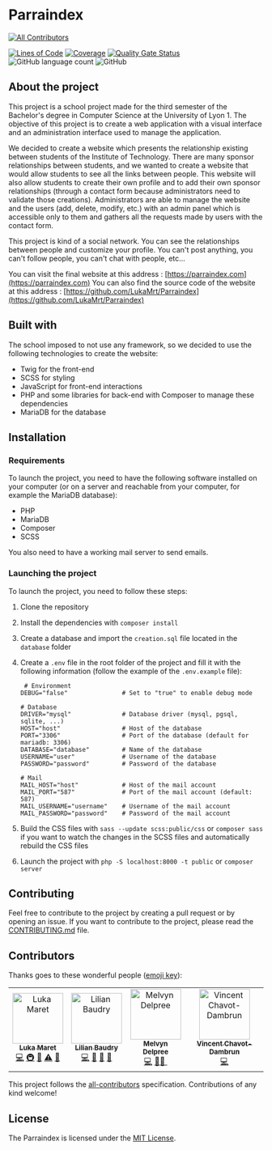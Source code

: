 # Parraindex

<!-- ALL-CONTRIBUTORS-BADGE:START - Do not remove or modify this section -->
[![All Contributors](https://img.shields.io/badge/all_contributors-4-orange.svg?style=flat-square)](#contributors)
<!-- ALL-CONTRIBUTORS-BADGE:END -->

[![Lines of Code](https://sonarcloud.io/api/project_badges/measure?project=LukaMrt_Parraindex&metric=ncloc)](https://sonarcloud.io/summary/new_code?id=LukaMrt_Parraindex)
[![Coverage](https://sonarcloud.io/api/project_badges/measure?project=LukaMrt_Parraindex&metric=coverage)](https://sonarcloud.io/summary/new_code?id=LukaMrt_Parraindex)
[![Quality Gate Status](https://sonarcloud.io/api/project_badges/measure?project=LukaMrt_Parraindex&metric=alert_status)](https://sonarcloud.io/summary/new_code?id=LukaMrt_Parraindex)
![GitHub language count](https://img.shields.io/github/languages/count/lukamrt/parraindex)
![GitHub](https://img.shields.io/github/license/lukamrt/parraindex)

## About the project

This project is a school project made for the third semester of the Bachelor's degree in Computer Science at the
University of Lyon 1. The objective of this project is to create a web application with a visual interface and
an administration interface used to manage the application.

We decided to create a website which presents the relationship existing between students of the Institute of
Technology. There are many sponsor relationships between students, and we wanted to create a website that would
allow students to see all the links between people. This website will also allow students to create their own
profile and to add their own sponsor relationships (through a contact form because administrators need to validate
those creations). Administrators are able to manage the website and the users (add, delete, modify, etc.) with an
admin panel which is accessible only to them and gathers all the requests made by users with the contact form.

This project is kind of a social network. You can see the relationships between people and customize your profile.
You can't post anything, you can't follow people, you can't chat with people, etc...

You can visit the final website at this address : [https://parraindex.com](https://parraindex.com)
You can also find the source code of the website at this
address : [https://github.com/LukaMrt/Parraindex](https://github.com/LukaMrt/Parraindex)

## Built with

The school imposed to not use any framework, so we decided to use the following technologies to create the website:

* Twig for the front-end
* SCSS for styling
* JavaScript for front-end interactions
* PHP and some libraries for back-end with Composer to manage these dependencies
* MariaDB for the database

## Installation

### Requirements

To launch the project, you need to have the following software installed on your computer (or on a server and reachable
from your computer, for example the MariaDB database):

* PHP
* MariaDB
* Composer
* SCSS

You also need to have a working mail server to send emails.

### Launching the project

To launch the project, you need to follow these steps:

1. Clone the repository
2. Install the dependencies with `composer install`
3. Create a database and import the `creation.sql` file located in the `database` folder
4. Create a `.env` file in the root folder of the project and fill it with the following information (follow the
   example of the `.env.example` file):

   ```properties
    # Environment
   DEBUG="false"               # Set to "true" to enable debug mode
   
   # Database
   DRIVER="mysql"              # Database driver (mysql, pgsql, sqlite, ...)
   HOST="host"                 # Host of the database
   PORT="3306"                 # Port of the database (default for mariadb: 3306)
   DATABASE="database"         # Name of the database
   USERNAME="user"             # Username of the database
   PASSWORD="password"         # Password of the database
   
   # Mail
   MAIL_HOST="host"            # Host of the mail account
   MAIL_PORT="587"             # Port of the mail account (default: 587)
   MAIL_USERNAME="username"    # Username of the mail account
   MAIL_PASSWORD="password"    # Password of the mail account
   ```

5. Build the CSS files with `sass --update scss:public/css` or `composer sass` if you want to watch the changes
   in the SCSS files and automatically rebuild the CSS files
6. Launch the project with `php -S localhost:8000 -t public` or `composer server`

## Contributing

Feel free to contribute to the project by creating a pull request or by opening an issue. If you want to contribute
to the project, please read the [CONTRIBUTING.md](CONTRIBUTING.md) file.

## Contributors

Thanks goes to these wonderful people ([emoji key](https://allcontributors.org/docs/en/emoji-key)):

<!-- ALL-CONTRIBUTORS-LIST:START - Do not remove or modify this section -->
<!-- prettier-ignore-start -->
<!-- markdownlint-disable -->
<table>
  <tbody>
    <tr>
      <td align="center"><a href="https://lukamaret.com"><img src="https://avatars.githubusercontent.com/u/48085295?v=4?s=100" width="100px;" alt="Luka Maret"/><br /><sub><b>Luka Maret</b></sub></a><br /><a href="https://github.com/LukaMrt/Parraindex/commits?author=LukaMrt" title="Code">💻</a> <a href="#infra-LukaMrt" title="Infrastructure (Hosting, Build-Tools, etc)">🚇</a> <a href="#projectManagement-LukaMrt" title="Project Management">📆</a> <a href="https://github.com/LukaMrt/Parraindex/commits?author=LukaMrt" title="Tests">⚠️</a> <a href="#" title="Documentation">📖</a></td>
      <td align="center"><a href="https://irophin.github.io/CV-Web/"><img src="https://avatars.githubusercontent.com/u/62310861?v=4?s=100" width="100px;" alt="Lilian Baudry"/><br /><sub><b>Lilian Baudry</b></sub></a><br /><a href="https://github.com/LukaMrt/Parraindex/commits?author=Irophin" title="Code">💻</a> <a href="#" title="Review">👀</a> <a href="#" title="Ideas">🤔</a> <a href="#" title="Design">🎨</a></td>
      <td align="center"><a href="https://github.com/Melvyn27"><img src="https://avatars.githubusercontent.com/u/93776074?v=4?s=100" width="100px;" alt="Melvyn Delpree"/><br /><sub><b>Melvyn Delpree</b></sub></a><br /><a href="https://github.com/LukaMrt/Parraindex/commits?author=Melvyn27" title="Code">💻</a> <a href="#" title="Design">🎨</a><a href="#" title="Documentation">📖 ️</a></td>
      <td align="center"><a href="https://github.com/415K7467"><img src="https://avatars.githubusercontent.com/u/93972726?v=4?s=100" width="100px;" alt="Vincent Chavot-Dambrun"/><br /><sub><b>Vincent Chavot-Dambrun</b></sub></a><br /><a href="https://github.com/LukaMrt/Parraindex/commits?author=415K7467" title="Code">💻</a></td>
    </tr>
  </tbody>
</table>

<!-- markdownlint-restore -->
<!-- prettier-ignore-end -->

<!-- ALL-CONTRIBUTORS-LIST:END -->

This project follows the [all-contributors](https://github.com/all-contributors/all-contributors) specification.
Contributions of any kind welcome!

## License

The Parraindex is licensed under the [MIT License](LICENSE).
